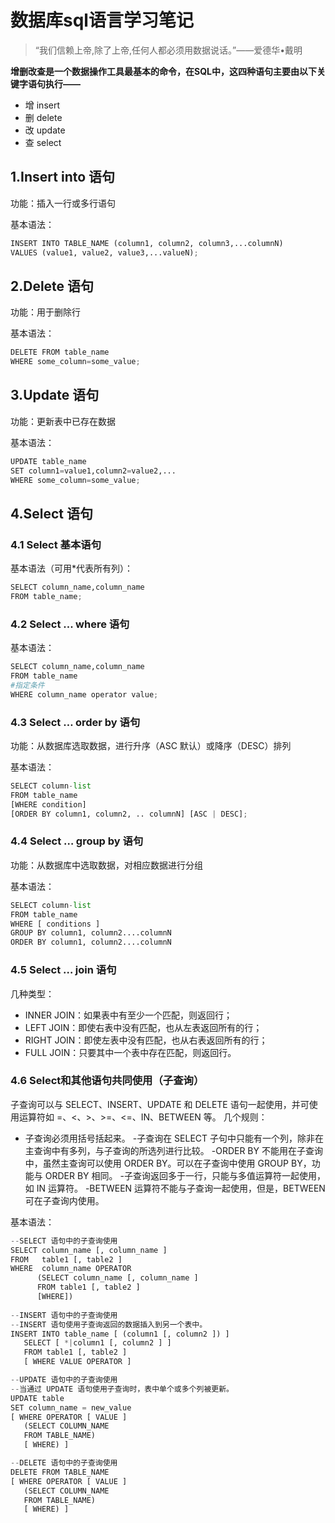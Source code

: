 #  数据库sql语言学习笔记



>“我们信赖上帝,除了上帝,任何人都必须用数据说话。”——爱德华•戴明

**增删改查是一个数据操作工具最基本的命令，在SQL中，这四种语句主要由以下关键字语句执行——**

- 增   insert
- 删   delete
- 改   update
- 查   select

## 1.Insert into 语句

功能：插入一行或多行语句

基本语法：

```python 
INSERT INTO TABLE_NAME (column1, column2, column3,...columnN)
VALUES (value1, value2, value3,...valueN);
```


## 2.Delete 语句

功能：用于删除行

基本语法：
```python
DELETE FROM table_name
WHERE some_column=some_value;
```


## 3.Update 语句

功能：更新表中已存在数据

基本语法：
```python
UPDATE table_name
SET column1=value1,column2=value2,...
WHERE some_column=some_value;
```


## 4.Select 语句



### 4.1 Select 基本语句

基本语法（可用*代表所有列）：
```python
SELECT column_name,column_name
FROM table_name;
```


### 4.2 Select ... where 语句

基本语法：
```python
SELECT column_name,column_name
FROM table_name
#指定条件
WHERE column_name operator value;
```


### 4.3 Select … order by 语句

功能：从数据库选取数据，进行升序（ASC 默认）或降序（DESC）排列

基本语法：
```python
SELECT column-list
FROM table_name
[WHERE condition]
[ORDER BY column1, column2, .. columnN] [ASC | DESC];
```


### 4.4 Select … group by 语句

功能：从数据库中选取数据，对相应数据进行分组

基本语法：
```python
SELECT column-list
FROM table_name
WHERE [ conditions ]
GROUP BY column1, column2....columnN
ORDER BY column1, column2....columnN
```


### 4.5 Select … join 语句

几种类型：
- INNER JOIN：如果表中有至少一个匹配，则返回行；
- LEFT JOIN：即使右表中没有匹配，也从左表返回所有的行；
- RIGHT JOIN：即使左表中没有匹配，也从右表返回所有的行；
- FULL JOIN：只要其中一个表中存在匹配，则返回行。

### 4.6 Select和其他语句共同使用（子查询）

子查询可以与 SELECT、INSERT、UPDATE 和 DELETE 语句一起使用，并可使用运算符如 =、<、>、>=、<=、IN、BETWEEN 等。
几个规则：
- 子查询必须用括号括起来。
-子查询在 SELECT 子句中只能有一个列，除非在主查询中有多列，与子查询的所选列进行比较。
-ORDER BY 不能用在子查询中，虽然主查询可以使用 ORDER BY。可以在子查询中使用 GROUP BY，功能与 ORDER BY 相同。
-子查询返回多于一行，只能与多值运算符一起使用，如 IN 运算符。
-BETWEEN 运算符不能与子查询一起使用，但是，BETWEEN 可在子查询内使用。

基本语法：
```python
--SELECT 语句中的子查询使用
SELECT column_name [, column_name ]
FROM   table1 [, table2 ]
WHERE  column_name OPERATOR
      (SELECT column_name [, column_name ]
      FROM table1 [, table2 ]
      [WHERE])
      
--INSERT 语句中的子查询使用
--INSERT 语句使用子查询返回的数据插入到另一个表中。
INSERT INTO table_name [ (column1 [, column2 ]) ]
   SELECT [ *|column1 [, column2 ] ]
   FROM table1 [, table2 ]
   [ WHERE VALUE OPERATOR ]

--UPDATE 语句中的子查询使用
--当通过 UPDATE 语句使用子查询时，表中单个或多个列被更新。
UPDATE table
SET column_name = new_value
[ WHERE OPERATOR [ VALUE ]
   (SELECT COLUMN_NAME
   FROM TABLE_NAME)
   [ WHERE) ]

--DELETE 语句中的子查询使用
DELETE FROM TABLE_NAME
[ WHERE OPERATOR [ VALUE ]
   (SELECT COLUMN_NAME
   FROM TABLE_NAME)
   [ WHERE) ]
```